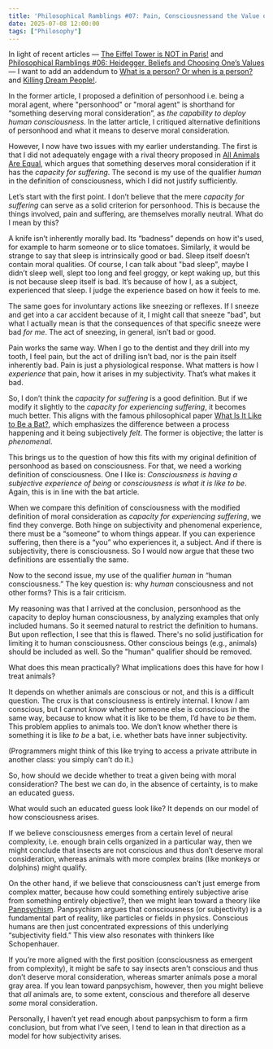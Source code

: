```yaml
---
title: 'Philosophical Ramblings #07: Pain, Consciousnessand the Value of Animals'
date: 2025-07-08 12:00:00
tags: ["Philosophy"]
---
```


In light of recent articles — [The Eiffel Tower is NOT in Paris!](/articles/where_the_eiffel_tower_is_is_not_obejctive/) and [Philosophical Ramblings #06: Heidegger, Beliefs and Choosing One’s Values](/tangled_thoughts/philosophical_ramblings_what_is_belief/) — I want to add an addendum to [What is a person? Or when is a person?](/articles/when_does_a_something_deserve_moral_considerations/) and [Killing Dream People!](/articles/killing_dream_people/).

In the former article, I proposed a definition of personhood i.e. being a moral agent, where "personhood" or "moral agent" is shorthand for “something deserving moral consideration”, as *the capability to deploy human consciousness*. In the latter article, I critiqued alternative definitions of personhood and what it means to deserve moral consideration.

However, I now have two issues with my earlier understanding. The first is that I did not adequately engage with a rival theory proposed in [All Animals Are Equal](/paper-summary/all_animals_are_the_same/), which argues that something deserves moral consideration if it has the *capacity for suffering*. The second is my use of the qualifier *human* in the definition of consciousness, which I did not justify sufficiently.

Let’s start with the first point. I don’t believe that the mere *capacity for suffering* can serve as a solid criterion for personhood. This is because the things involved, pain and suffering, are themselves morally neutral. What do I mean by this?

A knife isn’t inherently morally bad. Its “badness” depends on how it's used, for example to harm someone or to slice tomatoes. Similarly, it would be strange to say that sleep is intrinsically good or bad. Sleep itself doesn’t contain moral qualities. Of course, I can talk about "bad sleep", maybe I didn’t sleep well, slept too long and feel groggy, or kept waking up, but this is not because sleep itself is bad. It’s because of how I, as a subject, experienced that sleep. I judge the experience based on how it feels to me.

The same goes for involuntary actions like sneezing or reflexes. If I sneeze and get into a car accident because of it, I might call that sneeze "bad", but what I actually mean is that the consequences of that specific sneeze were bad *for me*. The act of sneezing, in general, isn’t bad or good.

Pain works the same way. When I go to the dentist and they drill into my tooth, I feel pain, but the act of drilling isn’t bad, nor is the pain itself inherently bad. Pain is just a physiological response. What matters is how I *experience* that pain, how it arises in my subjectivity. That’s what makes it bad.

So, I don’t think the *capacity for suffering* is a good definition. But if we modify it slightly to the *capacity for experiencing suffering*, it becomes much better. This aligns with the famous philosophical paper [What Is It Like to Be a Bat?](/paper-summary/what_it_is_like_to_be_a_bat/), which emphasizes the difference between a process happening and it being subjectively *felt*. The former is objective; the latter is *phenomenal*.

This brings us to the question of how this fits with my original definition of personhood as based on consciousness. For that, we need a working definition of consciousness. One I like is: *Consciousness is having a subjective experience of being* or *consciousness is what it is like to be*. Again, this is in line with the bat article.

When we compare this definition of consciousness with the modified definition of moral consideration as *capacity for experiencing suffering*, we find they converge. Both hinge on subjectivity and phenomenal experience, there must be a “someone” to whom things appear. If you can experience suffering, then there is a “you” who experiences it, a subject. And if there is subjectivity, there is consciousness. So I would now argue that these two definitions are essentially the same.

Now to the second issue, my use of the qualifier *human* in “human consciousness.” The key question is: why *human* consciousness and not other forms? This is a fair criticism.

My reasoning was that I arrived at the conclusion, personhood as the capacity to deploy human consciousness, by analyzing examples that only included humans. So it seemed natural to restrict the definition to humans. But upon reflection, I see that this is flawed. There's no solid justification for limiting it to human consciousness. Other conscious beings (e.g., animals) should be included as well. So the "human" qualifier should be removed.

What does this mean practically? What implications does this have for how I treat animals?

It depends on whether animals are conscious or not, and this is a difficult question. The crux is that consciousness is entirely internal. I know *I* am conscious, but I cannot *know* whether someone else is conscious in the same way, because to know what it is like to be them, I’d have to *be* them. This problem applies to animals too. We don’t know whether there is something it is like *to be* a bat, i.e. whether bats have inner subjectivity.

(Programmers might think of this like trying to access a private attribute in another class: you simply can’t do it.)

So, how should we decide whether to treat a given being with moral consideration? The best we can do, in the absence of certainty, is to make an educated guess.

What would such an educated guess look like? It depends on our model of how consciousness arises.

If we believe consciousness emerges from a certain level of neural complexity, i.e. enough brain cells organized in a particular way, then we might conclude that insects are not conscious and thus don’t deserve moral consideration, whereas animals with more complex brains (like monkeys or dolphins) might qualify.

On the other hand, if we believe that consciousness can’t just emerge from complex matter, because how could something entirely subjective arise from something entirely objective?, then we might lean toward a theory like [Panpsychism](https://en.wikipedia.org/wiki/Panpsychism). Panpsychism argues that consciousness (or subjectivity) is a fundamental part of reality, like particles or fields in physics. Conscious humans are then just concentrated expressions of this underlying “subjectivity field.” This view also resonates with thinkers like Schopenhauer.

If you’re more aligned with the first position (consciousness as emergent from complexity), it might be safe to say insects aren't conscious and thus don’t deserve moral consideration, whereas smarter animals pose a moral gray area. If you lean toward panpsychism, however, then you might believe that *all* animals are, to some extent, conscious and therefore all deserve *some* moral consideration.

Personally, I haven’t yet read enough about panpsychism to form a firm conclusion, but from what I’ve seen, I tend to lean in that direction as a model for how subjectivity arises.
